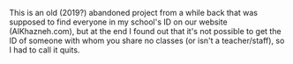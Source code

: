 This is an old (2019?) abandoned project from a while back that was supposed to find everyone in my school's ID on our website (AlKhazneh.com), but at the end I found out that it's not possible to get the ID of someone with whom you share no classes (or isn't a teacher/staff), so I had to call it quits.
